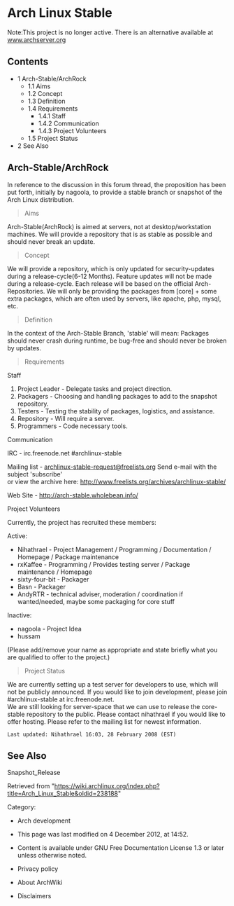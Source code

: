 Arch Linux Stable
=================

  

Note:This project is no longer active. There is an alternative available
at www.archserver.org

  

Contents
--------

-   1 Arch-Stable/ArchRock
    -   1.1 Aims
    -   1.2 Concept
    -   1.3 Definition
    -   1.4 Requirements
        -   1.4.1 Staff
        -   1.4.2 Communication
        -   1.4.3 Project Volunteers
    -   1.5 Project Status
-   2 See Also

Arch-Stable/ArchRock
--------------------

In reference to the discussion in this forum thread, the proposition has
been put forth, initially by nagoola, to provide a stable branch or
snapshot of the Arch Linux distribution.

> Aims

Arch-Stable(ArchRock) is aimed at servers, not at desktop/workstation
machines. We will provide a repository that is as stable as possible and
should never break an update.

> Concept

We will provide a repository, which is only updated for security-updates
during a release-cycle(6-12 Months). Feature updates will not be made
during a release-cycle. Each release will be based on the official
Arch-Repositories. We will only be providing the packages from [core] +
some extra packages, which are often used by servers, like apache, php,
mysql, etc.

> Definition

In the context of the Arch-Stable Branch, 'stable' will mean: Packages
should never crash during runtime, be bug-free and should never be
broken by updates.

> Requirements

Staff

1.  Project Leader - Delegate tasks and project direction.
2.  Packagers - Choosing and handling packages to add to the snapshot
    repository.
3.  Testers - Testing the stability of packages, logistics, and
    assistance.
4.  Repository - Will require a server.
5.  Programmers - Code necessary tools.

Communication

IRC - irc.freenode.net #archlinux-stable

Mailing list - archlinux-stable-request@freelists.org Send e-mail with
the subject 'subscribe'  
 or view the archive here:
http://www.freelists.org/archives/archlinux-stable/

Web Site - http://arch-stable.wholebean.info/

Project Volunteers

Currently, the project has recruited these members:

Active:

-   Nihathrael - Project Management / Programming / Documentation /
    Homepage / Package maintenance
-   rxKaffee - Programming / Provides testing server / Package
    maintenance / Homepage
-   sixty-four-bit - Packager
-   Basn - Packager
-   AndyRTR - technical adviser, moderation / coordination if
    wanted/needed, maybe some packaging for core stuff

Inactive:

-   nagoola - Project Idea
-   hussam

(Please add/remove your name as appropriate and state briefly what you
are qualified to offer to the project.)

> Project Status

We are currently setting up a test server for developers to use, which
will not be publicly announced. If you would like to join development,
please join #archlinux-stable at irc.freenode.net.  
 We are still looking for server-space that we can use to release the
core-stable repository to the public. Please contact nihathrael if you
would like to offer hosting. Please refer to the mailing list for newest
information.

  

    Last updated: Nihathrael 16:03, 28 February 2008 (EST)

See Also
--------

Snapshot_Release

Retrieved from
"https://wiki.archlinux.org/index.php?title=Arch_Linux_Stable&oldid=238188"

Category:

-   Arch development

-   This page was last modified on 4 December 2012, at 14:52.
-   Content is available under GNU Free Documentation License 1.3 or
    later unless otherwise noted.
-   Privacy policy
-   About ArchWiki
-   Disclaimers
